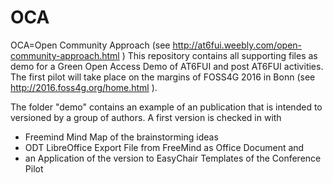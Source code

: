 # OCA
OCA=Open Community Approach (see http://at6fui.weebly.com/open-community-approach.html )
This repository contains all supporting files as demo for a Green Open Access Demo of AT6FUI and post AT6FUI activities. The first pilot will take place on the margins of FOSS4G 2016 in Bonn (see http://2016.foss4g.org/home.html ). 

The folder "demo" contains an example of an publication that is intended to versioned by a group of authors. A first version is checked in with
* Freemind Mind Map of the brainstorming ideas
* ODT LibreOffice Export File from FreeMind as Office Document and
* an Application of the version to EasyChair Templates of the Conference Pilot
